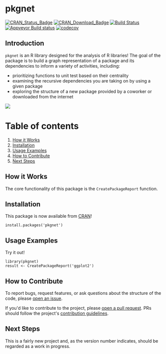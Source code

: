 # pkgnet

[![CRAN\_Status\_Badge](https://www.r-pkg.org/badges/version-last-release/pkgnet)](https://cran.r-project.org/package=pkgnet) [![CRAN\_Download\_Badge](https://cranlogs.r-pkg.org/badges/grand-total/pkgnet)](https://cran.r-project.org/package=pkgnet) [![Build Status](https://travis-ci.org/UptakeOpenSource/pkgnet.svg?branch=master)](https://travis-ci.org/UptakeOpenSource/pkgnet)
[![Appveyor Build status](https://ci.appveyor.com/api/projects/status/github/UptakeOpenSource/pkgnet?branch=master&svg=true)](https://ci.appveyor.com/project/UptakeOpenSource/pkgnet)
[![codecov](https://codecov.io/gh/UptakeOpenSource/pkgnet/branch/master/graph/badge.svg)](https://codecov.io/gh/UptakeOpenSource/pkgnet)

## Introduction

`pkgnet` is an R library designed for the analysis of R libraries! The goal of the package is to build a graph representation of a package and its dependencies to inform a variety of activities, including:

- prioritizing functions to unit test based on their centrality
- examining the recursive dependencies you are taking on by using a given package
- exploring the structure of a new package provided by a coworker or downloaded from the internet

![](https://raw.githubusercontent.com/UptakeOpenSource/pkgnet/master/readme_figures/demo.gif)

# Table of contents
1. [How it Works](#howitworks)
2. [Installation](#installation)
3. [Usage Examples](#examples)
4. [How to Contribute](#contributing)
5. [Next Steps](#nextsteps)

## How it Works <a name="howitworks"></a>

The core functionality of this package is the `CreatePackageReport` function.

## Installation <a name="installation"></a>

This package is now available from [CRAN](https://cran.r-project.org/package=pkgnet)!

```
install.packages('pkgnet')
```

## Usage Examples <a name="examples"></a>

Try it out!

```
library(pkgnet)
result <- CreatePackageReport('ggplot2')
```

## How to Contribute <a name="contributing"></a>

To report bugs, request features, or ask questions about the structure of the code, please [open an issue](https://github.com/UptakeOpenSource/pkgnet/issues).

If you'd like to contribute to the project, please [open a pull request](https://github.com/UptakeOpenSource/pkgnet/pulls). PRs should follow the project's [contribution guidelines](https://github.com/UptakeOpenSource/pkgnet/blob/master/CONTRIBUTING.md).

## Next Steps <a name="nextsteps"></a>

This is a fairly new project and, as the version number indicates, should be regarded as a work in progress.
